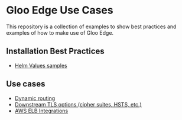 # Gloo Edge Use Cases

This repository is a collection of examples to show best practices and examples of how to make use of Gloo Edge.

## Installation Best Practices
- [Helm Values samples](production-helm-values/)

## Use cases
- [Dynamic routing](dynamic-routing/)
- [Downstream TLS options (cipher suites, HSTS, etc.)](downstream-tls-options/)
- [AWS ELB Integrations](aws-elb/README.md)
